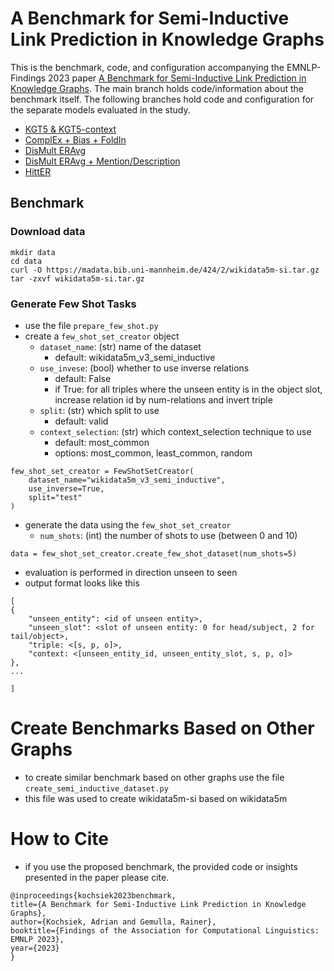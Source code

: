 # A Benchmark for Semi-Inductive Link Prediction in Knowledge Graphs

This is the benchmark, code, and configuration accompanying the EMNLP-Findings 2023 paper [A Benchmark for Semi-Inductive Link Prediction in Knowledge Graphs](https://arxiv.org/pdf/2310.11917.pdf).
The main branch holds code/information about the benchmark itself. 
The following branches hold code and configuration for the separate models evaluated in the study.

- [KGT5 \& KGT5-context](https://github.com/uma-pi1/wikidata5m-si/tree/kgt5-context)
- [ComplEx + Bias + FoldIn](https://github.com/uma-pi1/wikidata5m-si/tree/complex_fold_in)
- [DisMult ERAvg](https://github.com/uma-pi1/wikidata5m-si/tree/odistmult)
- [DisMult ERAvg + Mention/Description](https://github.com/uma-pi1/wikidata5m-si/tree/odistmult_descriptions)
- [HittER](https://github.com/uma-pi1/wikidata5m-si/tree/hitter)


## Benchmark

### Download data

```
mkdir data
cd data
curl -O https://madata.bib.uni-mannheim.de/424/2/wikidata5m-si.tar.gz
tar -zxvf wikidata5m-si.tar.gz
```

### Generate Few Shot Tasks

- use the file `prepare_few_shot.py`
- create a `few_shot_set_creator` object
	- `dataset_name`: (str) name of the dataset
      - default: wikidata5m_v3_semi_inductive
	- `use_invese`: (bool) whether to use inverse relations
      - default: False
      - if True: for all triples where the unseen entity is in the object slot, increase relation id by num-relations and invert triple
	- `split`: (str) which split to use
      - default: valid
	- `context_selection`: (str) which context\_selection technique to use
      - default: most\_common
      - options: most\_common, least\_common, random

```
few_shot_set_creator = FewShotSetCreator(
	dataset_name="wikidata5m_v3_semi_inductive",
	use_inverse=True,
	split="test"
)
```

- generate the data using the `few_shot_set_creator`
	- `num_shots`: (int) the number of shots to use (between 0 and 10)

```
data = few_shot_set_creator.create_few_shot_dataset(num_shots=5)
```

- evaluation is performed in direction unseen to seen
- output format looks like this
```
[
{
	"unseen_entity": <id of unseen entity>,
	"unseen_slot": <slot of unseen entity: 0 for head/subject, 2 for tail/object>,
	"triple: <[s, p, o]>,
	"context: <[unseen_entity_id, unseen_entity_slot, s, p, o]>
},
...

]
```

# Create Benchmarks Based on Other Graphs

- to create similar benchmark based on other graphs use the file `create_semi_inductive_dataset.py`
- this file was used to create wikidata5m-si based on wikidata5m

# How to Cite

- if you use the proposed benchmark, the provided code or insights presented in the paper please cite.

```
@inproceedings{kochsiek2023benchmark,                                                                                                                                                                  
title={A Benchmark for Semi-Inductive Link Prediction in Knowledge Graphs},
author={Kochsiek, Adrian and Gemulla, Rainer},
booktitle={Findings of the Association for Computational Linguistics: EMNLP 2023},
year={2023}
}
```


